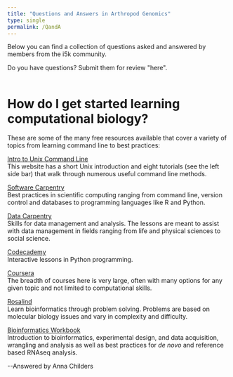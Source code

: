 ```yaml
---
title: "Questions and Answers in Arthropod Genomics"
type: single
permalink: /QandA
---
```


Below you can find a collection of questions asked and answered by members from the i5k community.

Do you have questions? Submit them for review "here".<br><br>

# How do I get started learning computational biology?

These are some of the many free resources available that cover a variety of topics from learning command line to best practices:

[Intro to Unix Command Line](http://www.hpc.iastate.edu/guides/unix-introduction)
<br>This website has a short Unix introduction and eight tutorials (see the left side bar) that walk through numerous useful command line methods. 

[Software Carpentry](http://software-carpentry.org/lessons/)
<br>Best practices in scientific computing ranging from command line, version control and databases to programming languages like R and Python.

[Data Carpentry](http://www.datacarpentry.org/)
<br>Skills for data management and analysis. The lessons are meant to assist with data management in fields ranging from life and physical sciences to social science.

[Codecademy](https://www.codecademy.com/catalog/subject/data-science)
<br>Interactive lessons in Python programming.

[Coursera](https://www.coursera.org/)
<br>The breadth of courses here is very large, often with many options for any given topic and not limited to computational skills.

[Rosalind](http://rosalind.info/about/)
<br>Learn bioinformatics through problem solving.  Problems are based on molecular biology issues and vary in complexity and difficulty.

[Bioinformatics Workbook](https://isugenomics.github.io/bioinformatics-workbook/)
<br>Introduction to bioinformatics, experimental design, and data acquisition, wrangling and analysis as well as best practices for _de novo_ and reference based RNAseq analysis.

--Answered by Anna Childers
